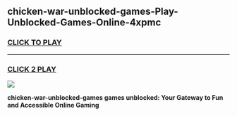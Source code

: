 
## chicken-war-unblocked-games-Play-Unblocked-Games-Online-4xpmc
<h3>
<a href="https://premium76.site?title=chicken-war-unblocked-games&ref=24A">CLICK TO PLAY</a></h3>
<hr>

<h3>
<a href="https://premium76.site?title=chicken-war-unblocked-games&ref=24A">CLICK 2 PLAY</a>
  
</h3>

<a href="https://premium76.site?title=chicken-war-unblocked-games&ref=24A"><img src="https://clearcache.store/games.png"></a>


**chicken-war-unblocked-games games unblocked: Your Gateway to Fun and Accessible Online Gaming**

